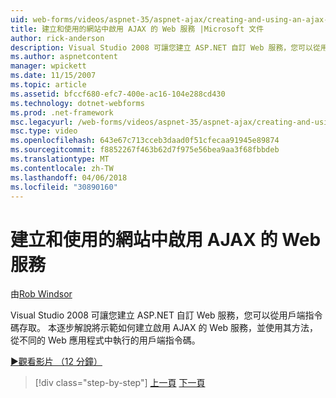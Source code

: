 ```yaml
---
uid: web-forms/videos/aspnet-35/aspnet-ajax/creating-and-using-an-ajax-enabled-web-service-in-a-web-site
title: 建立和使用的網站中啟用 AJAX 的 Web 服務 |Microsoft 文件
author: rick-anderson
description: Visual Studio 2008 可讓您建立 ASP.NET 自訂 Web 服務，您可以從用戶端指令碼存取。 這個逐步解說將示範如何建立 AJ...
ms.author: aspnetcontent
manager: wpickett
ms.date: 11/15/2007
ms.topic: article
ms.assetid: bfccf680-efc7-400e-ac16-104e288cd430
ms.technology: dotnet-webforms
ms.prod: .net-framework
msc.legacyurl: /web-forms/videos/aspnet-35/aspnet-ajax/creating-and-using-an-ajax-enabled-web-service-in-a-web-site
msc.type: video
ms.openlocfilehash: 643e67c713cceb3daad0f51cfecaa91945e89874
ms.sourcegitcommit: f8852267f463b62d7f975e56bea9aa3f68fbbdeb
ms.translationtype: MT
ms.contentlocale: zh-TW
ms.lasthandoff: 04/06/2018
ms.locfileid: "30890160"
---
```

<a name="creating-and-using-an-ajax-enabled-web-service-in-a-web-site"></a>建立和使用的網站中啟用 AJAX 的 Web 服務
====================
由[Rob Windsor](https://twitter.com/robwindsor)

Visual Studio 2008 可讓您建立 ASP.NET 自訂 Web 服務，您可以從用戶端指令碼存取。 本逐步解說將示範如何建立啟用 AJAX 的 Web 服務，並使用其方法，從不同的 Web 應用程式中執行的用戶端指令碼。

[&#9654;觀看影片 （12 分鐘）](https://channel9.msdn.com/Blogs/ASP-NET-Site-Videos/creating-and-using-an-ajax-enabled-web-service-in-a-web-site)

> [!div class="step-by-step"]
> [上一頁](adding-ajax-functionality-to-an-existing-aspnet-page.md)
> [下一頁](aspnet-ajax-a-demonstration-of-aspnet-ajax.md)
